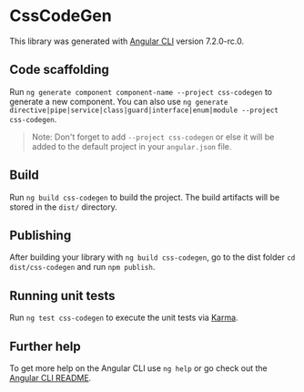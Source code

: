 # CssCodeGen

This library was generated with [Angular CLI](https://github.com/angular/angular-cli) version 7.2.0-rc.0.

## Code scaffolding

Run `ng generate component component-name --project css-codegen` to generate a new component. You can also use `ng generate directive|pipe|service|class|guard|interface|enum|module --project css-codegen`.
> Note: Don't forget to add `--project css-codegen` or else it will be added to the default project in your `angular.json` file. 

## Build

Run `ng build css-codegen` to build the project. The build artifacts will be stored in the `dist/` directory.

## Publishing

After building your library with `ng build css-codegen`, go to the dist folder `cd dist/css-codegen` and run `npm publish`.

## Running unit tests

Run `ng test css-codegen` to execute the unit tests via [Karma](https://karma-runner.github.io).

## Further help

To get more help on the Angular CLI use `ng help` or go check out the [Angular CLI README](https://github.com/angular/angular-cli/blob/master/README.md).
